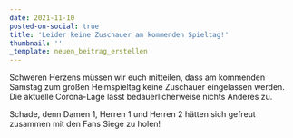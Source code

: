 ```yaml
---
date: 2021-11-10
posted-on-social: true
title: 'Leider keine Zuschauer am kommenden Spieltag!'
thumbnail: ''
_template: neuen_beitrag_erstellen
---
```


Schweren Herzens müssen wir euch mitteilen, dass am kommenden Samstag zum großen Heimspieltag keine Zuschauer eingelassen werden. Die aktuelle Corona-Lage lässt bedauerlicherweise nichts Anderes zu.

Schade, denn Damen 1, Herren 1 und Herren 2 hätten sich gefreut zusammen mit den Fans Siege zu holen!

